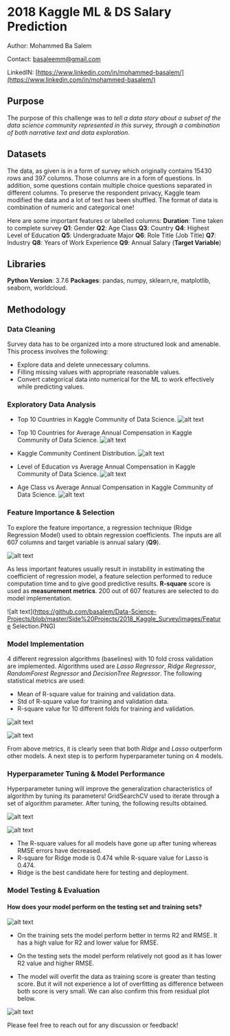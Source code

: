 
# 2018 Kaggle ML & DS Salary Prediction
Author: Mohammed Ba Salem 

Contact: basaleemm@gmail.com

LinkedIN: [https://www.linkedin.com/in/mohammed-basalem/](https://www.linkedin.com/in/mohammed-basalem/)

## Purpose 
The purpose of this challenge was to *tell a data story about a subset of the data science community represented in this survey, through a combination of both narrative text and data exploration.* 

## Datasets 
The data, as given is in a form of survey which originally contains 15430 rows and 397 columns. Those columns are in a form of questions. In addition, some questions contain multiple choice questions separated in different columns. To preserve the respondent privacy, Kaggle team modified the data and a lot of text has been shuffled. The format of data is combination of numeric and categorical one! 

Here are some important features or labelled columns: 
**Duration**: Time taken to complete survey
**Q1**: Gender
**Q2**: Age Class 
**Q3**: Country
**Q4**: Highest Level of Education 
**Q5**: Undergraduate Major 
**Q6**: Role Title (Job Title)
**Q7**: Industry 
**Q8**: Years of Work Experience 
**Q9**: Annual Salary (**Target Variable**)
## Libraries 
**Python Version**: 3.7.6
**Packages**:  pandas, numpy, sklearn,re, matplotlib, seaborn, worldcloud. 
## Methodology 
### Data Cleaning 
Survey data has to be organized into a more structured look and amenable. This process involves the following:  
- Explore data and delete unnecessary columns. 
- Filling missing values with appropriate reasonable values. 
- Convert categorical data into numerical for the ML to work effectively while predicting values. 
### Exploratory Data Analysis 
- Top 10 Countries in Kaggle Community of Data Science. 
	![alt text](https://github.com/basalem/Data-Science-Projects/blob/master/Side%20Projects/2018_Kaggle_Survey/images/Top_10Countries.png) 
	
- Top 10 Countries for Average Annual Compensation in Kaggle Community of Data Science. 
	![alt text](https://github.com/basalem/Data-Science-Projects/blob/master/Side%20Projects/2018_Kaggle_Survey/images/Top10_Salary.png)
	
- Kaggle Community Continent Distribution. 
	![alt text](https://github.com/basalem/Data-Science-Projects/blob/master/Side%20Projects/2018_Kaggle_Survey/images/Continent.PNG)
	
- Level of Education vs Average Annual Compensation in Kaggle Community of Data Science. 
	![alt text](https://github.com/basalem/Data-Science-Projects/blob/master/Side%20Projects/2018_Kaggle_Survey/images/Education.png)
- Age Class vs Average Annual Compensation in Kaggle Community of Data Science. 
	![alt text](https://github.com/basalem/Data-Science-Projects/blob/master/Side%20Projects/2018_Kaggle_Survey/images/Age.png)

### Feature Importance & Selection 
To explore the feature importance, a regression technique (Ridge Regression Model) used to obtain regression coefficients. The inputs are all 607 columns and target variable is annual salary (**Q9**). 

![alt text](https://github.com/basalem/Data-Science-Projects/blob/master/Side%20Projects/2018_Kaggle_Survey/images/Top_Features.PNG)

As less important features usually result in instability in estimating the coefficient of regression model, a feature selection performed to reduce computation time and to give good predictive results. **R-square** score is used as **measurement metrics**. 200 out of 607 features are selected to do model implementation.  

![alt text](https://github.com/basalem/Data-Science-Projects/blob/master/Side%20Projects/2018_Kaggle_Survey/images/Feature Selection.PNG)

### Model Implementation 
 4 different regression algorithms (baselines) with 10 fold cross validation are implemented. Algorithms used are *Lasso Regressor*, *Ridge Regressor*, *RandomForest Regressor* and *DecisionTree Regressor*.  The following statistical metrics are used: 
 - Mean of R-square value for training and validation data. 
 - Std of R-square value for training and validation data. 
 - R-square value for 10 different folds for training and validation. 

![alt text](https://github.com/basalem/Data-Science-Projects/blob/master/Side%20Projects/2018_Kaggle_Survey/images/Mean_Std_Val_R2.png)

![alt text](https://github.com/basalem/Data-Science-Projects/blob/master/Side%20Projects/2018_Kaggle_Survey/images/Learning_Curve.PNG)

From above metrics, it is clearly seen that both *Ridge* and *Lasso* outperform other models. A next step is to perform hyperparameter  tuning on 4 models.   
 
 ### Hyperparameter Tuning & Model Performance
 Hyperparameter tuning will improve the generalization characteristics of algorithm by tuning its parameters! GridSearchCV used to iterate through a set of algorithm parameter. After tuning, the following results obtained.  

![alt text](https://github.com/basalem/Data-Science-Projects/blob/master/Side%20Projects/2018_Kaggle_Survey/images/Hypertune_Results.PNG)


![alt text](https://github.com/basalem/Data-Science-Projects/blob/master/Side%20Projects/2018_Kaggle_Survey/images/HyperTuning_Learning_Curve.PNG)

- The R-square values for all models have gone up after tuning whereas RMSE errors have decreased.  
- R-square for Ridge mode is 0.474 while R-square value for Lasso is 0.474. 
- Ridge is the best candidate here for testing and deployment.  

### Model Testing & Evaluation 
#### How does your model perform on the testing set and training sets? 
![alt text](https://github.com/basalem/Data-Science-Projects/blob/master/Side%20Projects/2018_Kaggle_Survey/images/optimal_model.PNG)

- On the training sets the model perform better in terms R2 and RMSE. It has a high value for R2 and lower value for RMSE. 

 - On the testing sets the model perform relatively not good as it has lower R2 value and higher RMSE. 
- The model will overfit the data as training score is greater than testing score. But it will not experience a lot of overfitting as difference between both score is very small. We can also confirm this from residual plot below. 

![alt text](https://github.com/basalem/Data-Science-Projects/blob/master/Side%20Projects/2018_Kaggle_Survey/images/Ridge_Residuals.PNG)

Please feel free to reach out for any discussion or feedback! 